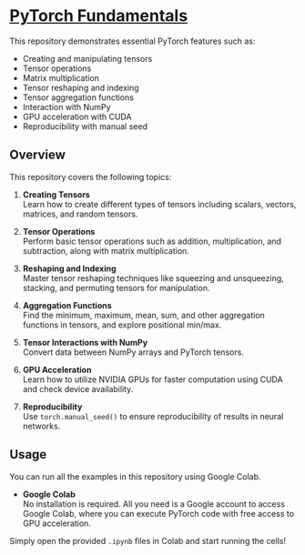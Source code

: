 # [PyTorch Fundamentals](Your-Repository-Link-Here)

This repository demonstrates essential PyTorch features such as:

- Creating and manipulating tensors
- Tensor operations
- Matrix multiplication
- Tensor reshaping and indexing
- Tensor aggregation functions 
- Interaction with NumPy
- GPU acceleration with CUDA
- Reproducibility with manual seed

## Overview

This repository covers the following topics:

1. **Creating Tensors**  
   Learn how to create different types of tensors including scalars, vectors, matrices, and random tensors.

2. **Tensor Operations**  
   Perform basic tensor operations such as addition, multiplication, and subtraction, along with matrix multiplication.

3. **Reshaping and Indexing**  
   Master tensor reshaping techniques like squeezing and unsqueezing, stacking, and permuting tensors for manipulation.

4. **Aggregation Functions**  
   Find the minimum, maximum, mean, sum, and other aggregation functions in tensors, and explore positional min/max.

5. **Tensor Interactions with NumPy**  
   Convert data between NumPy arrays and PyTorch tensors.

6. **GPU Acceleration**  
   Learn how to utilize NVIDIA GPUs for faster computation using CUDA and check device availability.

7. **Reproducibility**  
   Use `torch.manual_seed()` to ensure reproducibility of results in neural networks.

## Usage

You can run all the examples in this repository using Google Colab.

- **Google Colab**  
  No installation is required. All you need is a Google account to access Google Colab, where you can execute PyTorch code with free access to GPU acceleration.

Simply open the provided `.ipynb` files in Colab and start running the cells!
